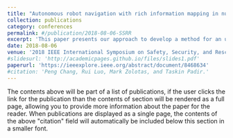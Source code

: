 ```yaml
---
title: "Autonomous robot navigation with rich information mapping in nuclear storage environments"
collection: publications
category: conferences
permalink: #/publication/2018-08-06-SSRR
excerpt: 'This paper presents our approach to develop a method for an unmanned ground vehicle (UGV) to perform inspection tasks in nuclear environments using rich information maps. To reduce inspectors exposure to elevated radiation levels, an autonomous navigation framework for the UGV has been developed to perform routine inspections such as counting containers, recording their ID tags and performing gamma measurements on some of them. In order to achieve autonomy, a rich information map is generated which includes not only the 2D global cost map consisting of obstacle locations for path planning …'
date: 2018-08-06
venue: '2018 IEEE International Symposium on Safety, Security, and Rescue Robotics (SSRR)'
#slidesurl: 'http://academicpages.github.io/files/slides1.pdf'
paperurl: 'https://ieeexplore.ieee.org/abstract/document/8468634'
#citation: 'Peng Chang, Rui Luo, Mark Zolotas, and Taskin Padir.'
---
```


The contents above will be part of a list of publications, if the user clicks the link for the publication than the contents of section will be rendered as a full page, allowing you to provide more information about the paper for the reader. When publications are displayed as a single page, the contents of the above "citation" field will automatically be included below this section in a smaller font.
